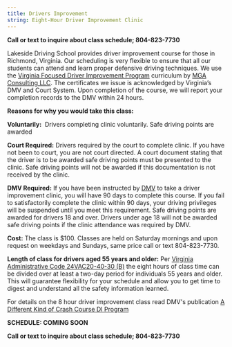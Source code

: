 ```yaml
---
title: Drivers Improvement
string: Eight-Hour Driver Improvement Clinic
---
```

**Call or text to inquire about class schedule; 804-823-7730**

Lakeside Driving School provides driver improvement course for those in Richmond, Virginia. Our scheduling is very flexible to ensure that all our students can attend and learn proper defensive driving techniques. We use the [Virginia Focused Driver Improvement Program](https://drivertraining4virginia.com/) curriculum by [MGA Consulting LLC](https://www.mgaconsulting.co/). The certificates we issue is acknowledged by Virginia’s DMV and Court System. Upon completion of the course, we will report your completion records to the DMV within 24 hours.

**Reasons for why you would take this class:**

**Voluntarily:**  Drivers completing clinic voluntarily. Safe driving points are awarded

**Court Required:** Drivers required by the court to complete clinic. If you have not been to court, you are not court directed. A court document stating that the driver is to be awarded safe driving points must be presented to the clinic. Safe driving points will not be awarded if this documentation is not received by the clinic.

**DMV Required:** If you have been instructed by [DMV](https://www.dmv.virginia.gov/drivers/#points.asp) to take a driver improvement clinic, you will have 90 days to complete this course. If you fail to satisfactorily complete the clinic within 90 days, your driving privileges will be suspended until you meet this requirement. Safe driving points are awarded for drivers 18 and over. Drivers under age 18 will not be awarded safe driving points if the clinic attendance was required by DMV.

**Cost:** The class is $100. Classes are held on Saturday mornings and upon request on weekdays and Sundays, same price call or text 804-823-7730.

**Length of class for drivers aged 55 years and older:** Per [Virginia Administrative Code 24VAC20-40-30 (B)](http://law.lis.virginia.gov/admincode/title24/agency20/chapter40/section30/) the eight hours of class time can be divided over at least a two-day period for individuals 55 years and older. This will guarantee flexibility for your schedule and allow you to get time to digest and understand all the safety information learned.

For details on the 8 hour driver improvement class read DMV's publication [A Different Kind of Crash Course DI Program](http://www.dmv.state.va.us/webdoc/pdf/dmv114.pdf)

**SCHEDULE: COMING SOON**

**Call or text to inquire about class schedule; 804-823-7730**